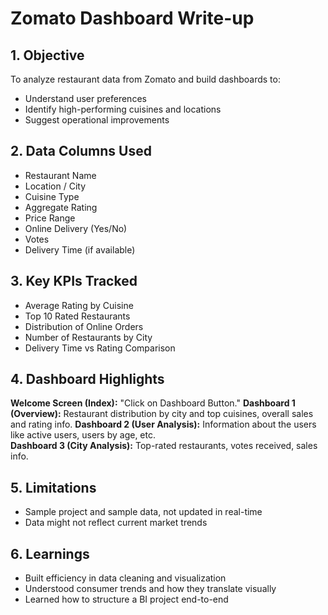 # Zomato Dashboard Write-up

## 1. Objective
To analyze restaurant data from Zomato and build dashboards to:
- Understand user preferences
- Identify high-performing cuisines and locations
- Suggest operational improvements

## 2. Data Columns Used
- Restaurant Name
- Location / City
- Cuisine Type
- Aggregate Rating
- Price Range
- Online Delivery (Yes/No)
- Votes
- Delivery Time (if available)

## 3. Key KPIs Tracked
- Average Rating by Cuisine
- Top 10 Rated Restaurants
- Distribution of Online Orders
- Number of Restaurants by City
- Delivery Time vs Rating Comparison

## 4. Dashboard Highlights

**Welcome Screen (Index):** "Click on Dashboard Button."
**Dashboard 1 (Overview):** Restaurant distribution by city and top cuisines, overall sales and rating info.
**Dashboard 2 (User Analysis):** Information about the users like active users, users by age, etc.  
**Dashboard 3 (City Analysis):** Top-rated restaurants, votes received, sales info.

## 5. Limitations
- Sample project and sample data, not updated in real-time
- Data might not reflect current market trends

## 6. Learnings
- Built efficiency in data cleaning and visualization
- Understood consumer trends and how they translate visually
- Learned how to structure a BI project end-to-end
